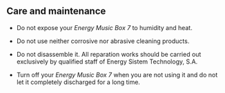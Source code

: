 ## Care and maintenance

*	Do not expose your *Energy Music Box 7* to humidity and heat.

*	Do not use neither corrosive nor abrasive cleaning products.

*	Do not disassemble it. All reparation works should be carried out exclusively by qualified staff of Energy Sistem Technology, S.A.

*	Turn off your *Energy Music Box 7* when you are not using it and do not let it completely discharged for a long time.
